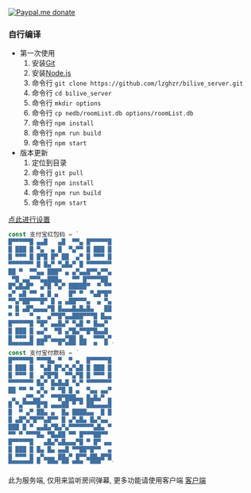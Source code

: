 [![Paypal.me donate](https://img.shields.io/badge/Paypal.me-donate-yellow.svg)](https://www.paypal.me/lzppzr)

### 自行编译
  * 第一次使用
    1. 安装[Git](https://git-scm.com/downloads)
    2. 安装[Node.js](https://nodejs.org/)
    3. 命令行 `git clone https://github.com/lzghzr/bilive_server.git`
    4. 命令行 `cd bilive_server`
    5. 命令行 `mkdir options`
    6. 命令行 `cp nedb/roomList.db options/roomList.db`
    7. 命令行 `npm install`
    8. 命令行 `npm run build`
    9. 命令行 `npm start`
  * 版本更新
    1. 定位到目录
    2. 命令行 `git pull`
    3. 命令行 `npm install`
    4. 命令行 `npm run build`
    5. 命令行 `npm start`

[点此进行设置](http://github.halaal.win/bilive_client/#path=ws://localhost:20080&protocol=admin)
```TypeScript
const 支付宝红包码 = `
█▀▀▀▀▀█ ▄▄█   ▄█  ▀▀▄ █▀▀▀▀▀█
█ ███ █ ▀▄  ▄ █  ▀▄▀▀ █ ███ █
█ ▀▀▀ █ █▀█ █▀ ██  ▄▀ █ ▀▀▀ █
▀▀▀▀▀▀▀ █ █▄▀ ▀▄█▄▀ █ ▀▀▀▀▀▀▀
██ ▀  ▀▀▄▄ ███▀ ▄ ▄▀▄▄█▀▀▄▀▀▄
 ▀█ ▄▄▀▀▀▄▄███▄   ▀▀ █▀▀▀▀██ 
█▀▄█▄█▀  ▄▀█ ▀▄▀ █████▀  ▀ ▀▀
▄▀ ▄█ ▀▀ ▄ █ ▄   █▀ ▀  ▀▄█▀█▀
▀▀▄▀██▀▀▀█▀ █ ▄ ▄██▀▀▀▄  ▄ ▀▄
▀ █ ▄█▀▄▄▄▄▀█ █▄▄▄█▄█▄█▄   ██
▀ ▀   ▀ ▄  ▄▀▀█▀▄▄███▀▀▀█ █▄▄
█▀▀▀▀▀█ ▀█▀ ▄▄█▄▀ ▀▄█ ▀ █▄▄▀ 
█ ███ █ ▄▄▀  ▀█ ▄▀█▄▀▀█▀█▄▄█ 
█ ▀▀▀ █ ▄▄█▀▄▄▄▄▀██ █▄  ▀▀▀▄▀
▀▀▀▀▀▀▀ ▀▀    ▀ ▀▀▀ ▀▀  ▀  ▀ `
const 支付宝付款码 = `
█▀▀▀▀▀█ ▀▀▀█▄ ▀  ▀ ▄  █▀▀▀▀▀█
█ ███ █  ▀▄█ █▀▄▀▄▀▄█ █ ███ █
█ ▀▀▀ █  ▄▀█▀█  ▀▀▄▀█ █ ▀▀▀ █
▀▀▀▀▀▀▀ █▄▀ █▄█▄█ ▀▄▀ ▀▀▀▀▀▀▀
██ ▀▀ ▀ ▄▀▄ ▀ ▀█ █ ▄  ▀▄▄ ▄▄▀
 ▄  ▄▀▀▄▄▀  ▀▀█▀███▄▄ █▄█▄▀ ▄
█ ▀▄▀▀▀▀█▀█ ▄▄▄██ ▀ ▀ ██▄▄▄▄█
█  ▀ ▄▀ ██▄ ▄  █▄ ████▄▄  █ █
█ ▄█▀▄▀█▀▀▄█▀▀ █ ▄▀▄█▄ █▄▀▄▄ 
███ █ ▀ ▄▄█▄▀█▄▀▄▀▀▀▀▀▀▀▄█▄ ▀
▀▀ ▀ ▀▀▀█▄ ▀█▄██ ▀▀ █▀▀▀██▀▀ 
█▀▀▀▀▀█   ▄█▄▀▄█▄▄▄▀█ ▀ █▀ ▄▄
█ ███ █ █▄ █▄ ▄▄█ ▀▀██▀█▀▀  ▄
█ ▀▀▀ █ ▄▀▄▄▄ ██▄▀ █▀▀▄██▄█▀█
▀▀▀▀▀▀▀ ▀  ▀▀▀ ▀▀ ▀▀▀  ▀▀▀   `
```

此为服务端, 仅用来监听房间弹幕, 更多功能请使用客户端
[客户端](https://github.com/lzghzr/bilive_client)